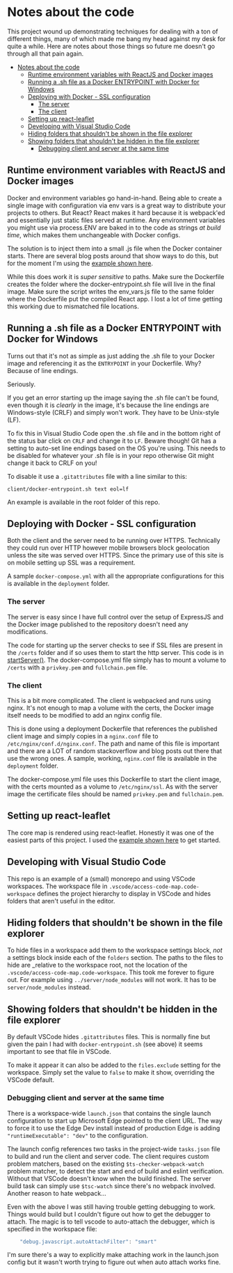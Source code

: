 <!-- omit in toc -->

# Notes about the code

This project wound up demonstrating techniques for dealing with a ton of different things,
many of which made me bang my head against my desk for quite a while. Here are notes about
those things so future me doesn't go through all that pain again.

<!-- toc -->

- [Notes about the code](#notes-about-the-code)
  - [Runtime environment variables with ReactJS and Docker images](#runtime-environment-variables-with-reactjs-and-docker-images)
  - [Running a .sh file as a Docker ENTRYPOINT with Docker for Windows](#running-a-sh-file-as-a-docker-entrypoint-with-docker-for-windows)
  - [Deploying with Docker - SSL configuration](#deploying-with-docker---ssl-configuration)
    - [The server](#the-server)
    - [The client](#the-client)
  - [Setting up react-leaflet](#setting-up-react-leaflet)
  - [Developing with Visual Studio Code](#developing-with-visual-studio-code)
  - [Hiding folders that shouldn't be shown in the file explorer](#hiding-folders-that-shouldnt-be-shown-in-the-file-explorer)
  - [Showing folders that shouldn't be hidden in the file explorer](#showing-folders-that-shouldnt-be-hidden-in-the-file-explorer)
    - [Debugging client and server at the same time](#debugging-client-and-server-at-the-same-time)

## Runtime environment variables with ReactJS and Docker images

Docker and environment variables go hand-in-hand. Being able to create a single image with
configuration via env vars is a great way to distribute your projects to others. But React?
React makes it hard because it is webpack'ed and essentially just static files served
at runtime. Any environment variables you might use via process.ENV are baked in to the
code as strings _at build time_, which makes them unchangeable with Docker configs.

The solution is to inject them into a small .js file when the Docker container starts.
There are several blog posts around that show ways to do this, but for the moment
I'm using the [example shown here][env-docker-runtime].

While this does work it is _super sensitive_ to paths. Make sure the Dockerfile
creates the folder where the docker-entrypoint.sh file will live in the final image.
Make sure the script writes the env_vars.js file to the same folder where the Dockerfile
put the compiled React app. I lost a lot of time getting this working due to
mismatched file locations.

## Running a .sh file as a Docker ENTRYPOINT with Docker for Windows

Turns out that it's not as simple as just adding the .sh file to your Docker image
and referencing it as the `ENTRYPOINT` in your Dockerfile. Why? Because of line endings.

Seriously.

If you get an error starting up the image saying the .sh file can't be found, even though
it is _clearly_ in the image, it's because the line endings are Windows-style (CRLF) and
simply won't work. They have to be Unix-style (LF).

To fix this in Visual Studio Code open the .sh file and in the bottom right of the
status bar click on `CRLF` and change it to `LF`. Beware though! Git has a setting
to auto-set line endings based on the OS you're using. This needs to be disabled for
whatever your .sh file is in your repo otherwise Git might change it back to CRLF on you!

To disable it use a `.gitattributes` file with a line similar to this:

```
client/docker-entrypoint.sh text eol=lf
```

An example is available in the root folder of this repo.

## Deploying with Docker - SSL configuration

Both the client and the server need to be running over HTTPS. Technically they could run
over HTTP however mobile browsers block geolocation unless the site was served over HTTPS.
Since the primary use of this site is on mobile setting up SSL was a requirement.

A sample `docker-compose.yml` with all the appropriate configurations for this is
available in the `deployment` folder.

### The server

The server is easy since I have full control over the setup of ExpressJS and the
Docker image published to the repository doesn't need any modifications.

The code for starting up the server checks to see if SSL files are present in the `/certs`
folder and if so uses them to start the http server. This code is in [startServer()](server/src/server.mts).
The docker-compose.yml file simply has to mount a volume to `/certs` with a `privkey.pem`
and `fullchain.pem` file.

### The client

This is a bit more complicated. The client is webpacked and runs using nginx. It's
not enough to map a volume with the certs, the Docker image itself needs to be modified
to add an nginx config file.

This is done using a deployment Dockerfile that references the published client image
and simply copies in a `nginx.conf` file to `/etc/nginx/conf.d/nginx.conf`. The path
and name of this file is important and there are a LOT of random stackoverflow
and blog posts out there that use the wrong ones. A sample, working, `nginx.conf`
file is available in the `deployment` folder.

The docker-compose.yml file uses this Dockerfile to start the client image, with
the certs mounted as a volume to `/etc/nginx/ssl`. As with the server image the
certificate files should be named `privkey.pem` and `fullchain.pem`.

## Setting up react-leaflet

The core map is rendered using react-leaflet. Honestly it was one of the easiest parts
of this project. I used the [example shown here][react-leaflet-app-demo] to get started.

[env-docker-runtime]: https://github.com/githubjakob/react-inject-env-docker-runtime
[react-leaflet-app-demo]: https://github.com/ugwutotheeshoes/react-leaflet-app-demo

## Developing with Visual Studio Code

This repo is an example of a (small) monorepo and using VSCode workspaces. The workspace
file in `.vscode/access-code-map.code-workspace` defines the project hierarchy to display
in VSCode and hides folders that aren't useful in the editor.

## Hiding folders that shouldn't be shown in the file explorer

To hide files in a workspace add them to the workspace settings block, _not_ a settings
block inside each of the `folders` section. The paths to the files to hide are _relative
to the workspace root, not the location of the `.vscode/access-code-map.code-workspace`.
This took me forever to figure out. For example using `../server/node_modules` will not work. It has to be `server/node_modules` instead.

## Showing folders that shouldn't be hidden in the file explorer

By default VSCode hides `.gitattributes` files. This is normally fine but given the
pain I had with `docker-entrypoint.sh` (see above) it seems important to see that file
in VSCode.

To make it appear it can also be added to the `files.exclude` setting for the workspace.
Simply set the value to `false` to make it show, overriding the VSCode default.

### Debugging client and server at the same time

There is a workspace-wide `launch.json` that contains the single launch configuration
to start up Microsoft Edge pointed to the client URL. The way to force it to use the
Edge Dev install instead of production Edge is adding `"runtimeExecutable": "dev"`
to the configuration.

The launch config references two tasks in the project-wide `tasks.json` file to
build and run the client and server code. The client requires custom problem matchers,
based on the existing `$ts-checker-webpack-watch` problem matcher, to detect the
start and end of build and eslint verification. Without that VSCode doesn't know when
the build finished. The server build task can simply use `$tsc-watch` since there's no
webpack involved. Another reason to hate webpack...

Even with the above I was still having trouble getting debugging to work. Things would build
but I couldn't figure out how to get the debugger to attach. The magic is to tell vscode
to auto-attach the debugger, which is specified in the workspace file:

```javascript
    "debug.javascript.autoAttachFilter": "smart"
```

I'm sure there's a way to explicitly make attaching work in the launch.json config but
it wasn't worth trying to figure out when auto attach works fine.
